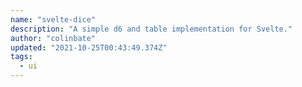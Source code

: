 ```yaml
---
name: "svelte-dice"
description: "A simple d6 and table implementation for Svelte."
author: "colinbate"
updated: "2021-10-25T00:43:49.374Z"
tags: 
  - ui
---
```

